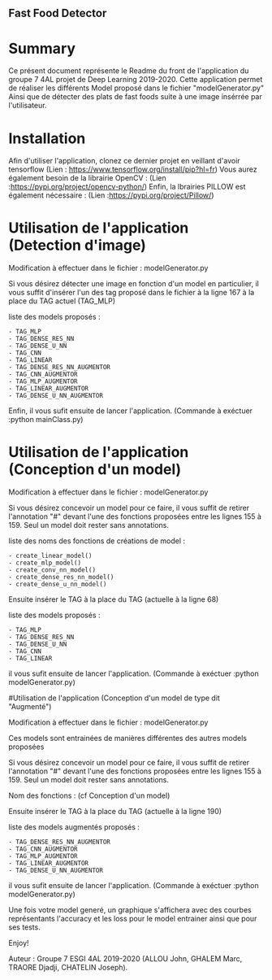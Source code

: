 ## Fast Food Detector

# Summary
Ce présent document représente le Readme du front de l'application du groupe 7 4AL projet de Deep Learning 2019-2020.
Cette application permet de réaliser les différents Model proposé dans le fichier "modelGenerator.py"
Ainsi que de détecter des plats de fast foods suite à une image insérrée par l'utilisateur.

# Installation

Afin d'utiliser l'application, clonez ce dernier projet en veillant d'avoir tensorflow (Lien : https://www.tensorflow.org/install/pip?hl=fr)
Vous aurez également besoin de la librairie OpenCV : (Lien :https://pypi.org/project/opencv-python/)
Enfin, la lbrairies PILLOW est également nécessaire : (Lien :https://pypi.org/project/Pillow/)

# Utilisation de l'application (Detection d'image)

Modification à effectuer dans le fichier : modelGenerator.py

Si vous  désirez détecter une image en fonction d'un model en particulier, il vous suffit d'insérer l'un des tag proposé dans le fichier à la ligne 167
à la place du TAG actuel (TAG_MLP)

liste des models proposés :

    - TAG_MLP
    - TAG_DENSE_RES_NN
    - TAG_DENSE_U_NN
    - TAG_CNN
    - TAG_LINEAR
    - TAG_DENSE_RES_NN_AUGMENTOR
    - TAG_CNN_AUGMENTOR
    - TAG_MLP_AUGMENTOR
    - TAG_LINEAR_AUGMENTOR
    - TAG_DENSE_U_NN_AUGMENTOR

 Enfin, il vous sufit ensuite de lancer l'application. (Commande à exéctuer :python mainClass.py)
 
 # Utilisation de l'application (Conception d'un model)
 
 Modification à effectuer dans le fichier : modelGenerator.py
 
 Si vous désirez concevoir un model pour ce faire, il vous suffit de retirer l'annotation "#" devant l'une des fonctions proposées entre les lignes 155 à 159.
 Seul un model doit rester sans annotations.
 
 liste des noms des fonctions de créations de model :
 
    - create_linear_model()
    - create_mlp_model()
    - create_conv_nn_model()
    - create_dense_res_nn_model()
    - create_dense_u_nn_model()
 
 Ensuite insérer le TAG à la place du TAG (actuelle à la ligne 68)
 
 
 liste des models proposés :
 
    - TAG_MLP
    - TAG_DENSE_RES_NN
    - TAG_DENSE_U_NN
    - TAG_CNN
    - TAG_LINEAR
 
 il vous sufit ensuite de lancer l'application. (Commande à exéctuer :python modelGenerator.py)
 
  #Utilisation de l'application (Conception d'un model de type dit "Augmenté")
 
 Modification à effectuer dans le fichier : modelGenerator.py
 
 Ces models sont entrainées de manières différentes des autres models proposées
 
 Si vous désirez concevoir un model pour ce faire, il vous suffit de retirer l'annotation "#" devant l'une des fonctions proposées entre les lignes 155 à 159.
 Seul un model doit rester sans annotations.
 
 Nom des fonctions : (cf Conception d'un model)
 
 Ensuite insérer le TAG à la place du TAG (actuelle à la ligne 190)
 
 liste des models augmentés proposés :
 
    - TAG_DENSE_RES_NN_AUGMENTOR
    - TAG_CNN_AUGMENTOR
    - TAG_MLP_AUGMENTOR
    - TAG_LINEAR_AUGMENTOR
    - TAG_DENSE_U_NN_AUGMENTOR
 
 il vous sufit ensuite de lancer l'application. (Commande à exéctuer :python modelGenerator.py)
 
 Une fois votre model generé, un graphique s'affichera avec des courbes représentants l'accuracy et les loss pour le model entrainer ainsi que pour ses tests.


 Enjoy!
 
 Auteur : Groupe 7 ESGI 4AL 2019-2020 (ALLOU John, GHALEM Marc, TRAORE Djadji, CHATELIN Joseph).
